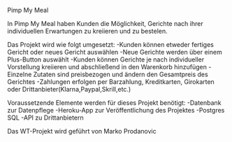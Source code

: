 Pimp My Meal

In Pimp My Meal haben Kunden die Möglichkeit, Gerichte
nach ihrer individuellen Erwartungen zu kreiieren und 
zu bestelen.

Das Projekt wird wie folgt umgesetzt:
-Kunden können etweder fertiges Gericht oder 
 neues Gericht auswählen
-Neue Gerichte werden über einem Plus-Button auswählt
-Kunden können Gerichte je nach 
 individueller Vorstellung kreiieren und 
 abschließend in den Warenkorb hinzufügen
-Einzelne Zutaten sind preisbezogen und ändern den Gesamtpreis 
 des Gerichtes
-Zahlungen erfolgen per Barzahlung, Kreditkarten, Girokarten 
 oder Drittanbieter(Klarna,Paypal,Skrill,etc.)

Voraussetzende Elemente werden für dieses Projekt benötigt:
-Datenbank zur Datenpflege
-Heroku-App zur Veröffentlichung des Projektes
-Postgres SQL
-API zu Drittanbietern

Das WT-Projekt wird geführt von Marko Prodanovic
